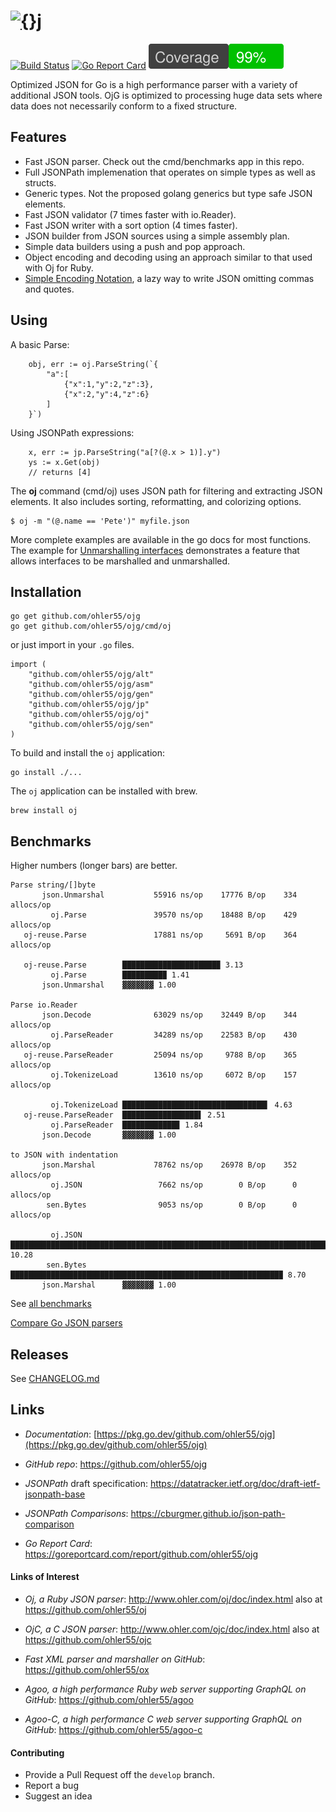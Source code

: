 # [![{}j](assets/ojg_comet.svg)](https://github.com/ohler55/ojg)

[![Build Status](https://github.com/ohler55/ojg/actions/workflows/CI.yml/badge.svg)](https://github.com/ohler55/ojg/actions)
[![Go Report Card](https://goreportcard.com/badge/github.com/ohler55/ojg)](https://goreportcard.com/report/github.com/ohler55/ojg)
![](assets/coverage-badge.svg)

Optimized JSON for Go is a high performance parser with a variety of
additional JSON tools. OjG is optimized to processing huge data sets
where data does not necessarily conform to a fixed structure.

## Features

 - Fast JSON parser. Check out the cmd/benchmarks app in this repo.
 - Full JSONPath implemenation that operates on simple types as well as structs.
 - Generic types. Not the proposed golang generics but type safe JSON elements.
 - Fast JSON validator (7 times faster with io.Reader).
 - Fast JSON writer with a sort option (4 times faster).
 - JSON builder from JSON sources using a simple assembly plan.
 - Simple data builders using a push and pop approach.
 - Object encoding and decoding using an approach similar to that used with Oj for Ruby.
 - [Simple Encoding Notation](sen.md), a lazy way to write JSON omitting commas and quotes.

## Using

A basic Parse:

```golang
    obj, err := oj.ParseString(`{
        "a":[
            {"x":1,"y":2,"z":3},
            {"x":2,"y":4,"z":6}
        ]
    }`)
```

Using JSONPath expressions:

```golang
    x, err := jp.ParseString("a[?(@.x > 1)].y")
    ys := x.Get(obj)
    // returns [4]
```

The **oj** command (cmd/oj) uses JSON path for filtering and
extracting JSON elements. It also includes sorting, reformatting, and
colorizing options.

```
$ oj -m "(@.name == 'Pete')" myfile.json

```

More complete examples are available in the go docs for most
functions. The example for [Unmarshalling
interfaces](oj/example_interface_test.go) demonstrates a feature that
allows interfaces to be marshalled and unmarshalled.

## Installation
```
go get github.com/ohler55/ojg
go get github.com/ohler55/ojg/cmd/oj

```

or just import in your `.go` files.

```
import (
    "github.com/ohler55/ojg/alt"
    "github.com/ohler55/ojg/asm"
    "github.com/ohler55/ojg/gen"
    "github.com/ohler55/ojg/jp"
    "github.com/ohler55/ojg/oj"
    "github.com/ohler55/ojg/sen"
)
```

To build and install the `oj` application:

```
go install ./...
```

The `oj` application can be installed with brew.

```
brew install oj
```

## Benchmarks

Higher numbers (longer bars) are better.

```
Parse string/[]byte
       json.Unmarshal           55916 ns/op    17776 B/op    334 allocs/op
         oj.Parse               39570 ns/op    18488 B/op    429 allocs/op
   oj-reuse.Parse               17881 ns/op     5691 B/op    364 allocs/op

   oj-reuse.Parse        █████████████████████▉ 3.13
         oj.Parse        █████████▉ 1.41
       json.Unmarshal    ▓▓▓▓▓▓▓ 1.00

Parse io.Reader
       json.Decode              63029 ns/op    32449 B/op    344 allocs/op
         oj.ParseReader         34289 ns/op    22583 B/op    430 allocs/op
   oj-reuse.ParseReader         25094 ns/op     9788 B/op    365 allocs/op
         oj.TokenizeLoad        13610 ns/op     6072 B/op    157 allocs/op

         oj.TokenizeLoad ████████████████████████████████▍ 4.63
   oj-reuse.ParseReader  █████████████████▌ 2.51
         oj.ParseReader  ████████████▊ 1.84
       json.Decode       ▓▓▓▓▓▓▓ 1.00

to JSON with indentation
       json.Marshal             78762 ns/op    26978 B/op    352 allocs/op
         oj.JSON                 7662 ns/op        0 B/op      0 allocs/op
        sen.Bytes                9053 ns/op        0 B/op      0 allocs/op

         oj.JSON         ███████████████████████████████████████████████████████████████████████▉ 10.28
        sen.Bytes        ████████████████████████████████████████████████████████████▉ 8.70
       json.Marshal      ▓▓▓▓▓▓▓ 1.00
```

See [all benchmarks](benchmarks.md)

[Compare Go JSON parsers](https://github.com/ohler55/compare-go-json)

## Releases

See [CHANGELOG.md](CHANGELOG.md)

## Links

- *Documentation*: [https://pkg.go.dev/github.com/ohler55/ojg](https://pkg.go.dev/github.com/ohler55/ojg)

- *GitHub* *repo*: https://github.com/ohler55/ojg

- *JSONPath* draft specification: https://datatracker.ietf.org/doc/draft-ietf-jsonpath-base

- *JSONPath Comparisons*: https://cburgmer.github.io/json-path-comparison

- *Go Report Card*: https://goreportcard.com/report/github.com/ohler55/ojg

#### Links of Interest

 - *Oj, a Ruby JSON parser*: http://www.ohler.com/oj/doc/index.html also at https://github.com/ohler55/oj

 - *OjC, a C JSON parser*: http://www.ohler.com/ojc/doc/index.html also at https://github.com/ohler55/ojc

 - *Fast XML parser and marshaller on GitHub*: https://github.com/ohler55/ox

 - *Agoo, a high performance Ruby web server supporting GraphQL on GitHub*: https://github.com/ohler55/agoo

 - *Agoo-C, a high performance C web server supporting GraphQL on GitHub*: https://github.com/ohler55/agoo-c

#### Contributing

+ Provide a Pull Request off the `develop` branch.
+ Report a bug
+ Suggest an idea
